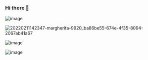 ### Hi there 👋

![image](https://user-images.githubusercontent.com/43882924/132252944-4095e1e8-4429-4240-9b2e-052233e6c21a.png)

![20220211142347-margherita-9920_ba86be55-674e-4f35-8094-2067ab41a67](https://user-images.githubusercontent.com/43882924/177310728-f921bd8d-2a05-4ac1-be12-12fc211d5c06.png)

![image](https://user-images.githubusercontent.com/43882924/177311005-3e841b5e-419a-4314-95d4-38a775283842.png)

![image](https://user-images.githubusercontent.com/43882924/177311202-0b56aa0a-4a6e-414d-917e-bd861e03f9ec.png)
